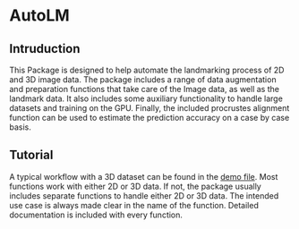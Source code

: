 # AutoLM

## Intruduction
This Package is designed to help automate the landmarking process of 2D and 3D image data. The package
includes a range of data augmentation and preparation functions that take care of the Image data, as well as the landmark data. It also includes some auxiliary functionality to handle large datasets and training on the GPU. Finally, the included
procrustes alignment function can be used to estimate the prediction accuracy on a case by case basis.


## Tutorial
A typical workflow with a 3D dataset can be found in the [demo file](../AutoLM.jl/demo.jl). Most functions work with either 2D or 3D data. If not, the package usually includes separate functions to handle either 2D or 3D data. The intended use case is always made clear in the name of the function. Detailed documentation is included with every function.
